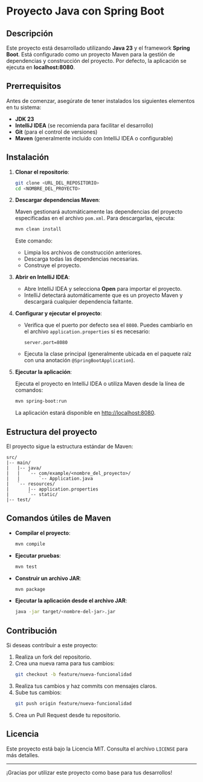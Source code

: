 # Proyecto Java con Spring Boot

## Descripción
Este proyecto está desarrollado utilizando **Java 23** y el framework **Spring Boot**. Está configurado como un proyecto Maven para la gestión de dependencias y construcción del proyecto. Por defecto, la aplicación se ejecuta en **localhost:8080**.

## Prerrequisitos

Antes de comenzar, asegúrate de tener instalados los siguientes elementos en tu sistema:

- **JDK 23**
- **IntelliJ IDEA** (se recomienda para facilitar el desarrollo)
- **Git** (para el control de versiones)
- **Maven** (generalmente incluido con IntelliJ IDEA o configurable)

## Instalación

1. **Clonar el repositorio**:

   ```bash
   git clone <URL_DEL_REPOSITORIO>
   cd <NOMBRE_DEL_PROYECTO>
   ```

2. **Descargar dependencias Maven**:

   Maven gestionará automáticamente las dependencias del proyecto especificadas en el archivo `pom.xml`. Para descargarlas, ejecuta:

   ```bash
   mvn clean install
   ```

   Este comando:
   - Limpia los archivos de construcción anteriores.
   - Descarga todas las dependencias necesarias.
   - Construye el proyecto.

3. **Abrir en IntelliJ IDEA**:

   - Abre IntelliJ IDEA y selecciona **Open** para importar el proyecto.
   - IntelliJ detectará automáticamente que es un proyecto Maven y descargará cualquier dependencia faltante.

4. **Configurar y ejecutar el proyecto**:

   - Verifica que el puerto por defecto sea el `8080`. Puedes cambiarlo en el archivo `application.properties` si es necesario:

     ```properties
     server.port=8080
     ```

   - Ejecuta la clase principal (generalmente ubicada en el paquete raíz con una anotación `@SpringBootApplication`).

5. **Ejecutar la aplicación**:

   Ejecuta el proyecto en IntelliJ IDEA o utiliza Maven desde la línea de comandos:

   ```bash
   mvn spring-boot:run
   ```

   La aplicación estará disponible en [http://localhost:8080](http://localhost:8080).

## Estructura del proyecto

El proyecto sigue la estructura estándar de Maven:

```
src/
|-- main/
|   |-- java/
|   |   `-- com/example/<nombre_del_proyecto>/
|   |       `-- Application.java
|   `-- resources/
|       |-- application.properties
|       `-- static/
|-- test/
```

## Comandos útiles de Maven

- **Compilar el proyecto**:
  ```bash
  mvn compile
  ```

- **Ejecutar pruebas**:
  ```bash
  mvn test
  ```

- **Construir un archivo JAR**:
  ```bash
  mvn package
  ```

- **Ejecutar la aplicación desde el archivo JAR**:
  ```bash
  java -jar target/<nombre-del-jar>.jar
  ```

## Contribución

Si deseas contribuir a este proyecto:

1. Realiza un fork del repositorio.
2. Crea una nueva rama para tus cambios:
   ```bash
   git checkout -b feature/nueva-funcionalidad
   ```
3. Realiza tus cambios y haz commits con mensajes claros.
4. Sube tus cambios:
   ```bash
   git push origin feature/nueva-funcionalidad
   ```
5. Crea un Pull Request desde tu repositorio.

## Licencia

Este proyecto está bajo la Licencia MIT. Consulta el archivo `LICENSE` para más detalles.

---

¡Gracias por utilizar este proyecto como base para tus desarrollos!

